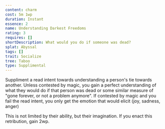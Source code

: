 ```yaml
---
content: charm
cost: 5m 1wp
duration: Instant
essence: 2
name: Understanding Darkest Freedoms
rating: 3
requires: []
shortDescription: What would you do if someone was dead?
splat: Abyssal
tags: []
trait: Socialize
tree: Taboo
type: Supplimental
---
```


Suppliment a read intent towards understanding a person's tie towards another. Unless contested by magic, you gain a perfect understanding of what they would do if that person was dead or some similar measure of "gone forever, or not a problem anymore". If contested by magic and you fail the read intent, you only get the emotion that would elicit (joy, sadness, anger)

This is not limited by their ability, but their imagination. If you enact this retribution, gain 2wp.
